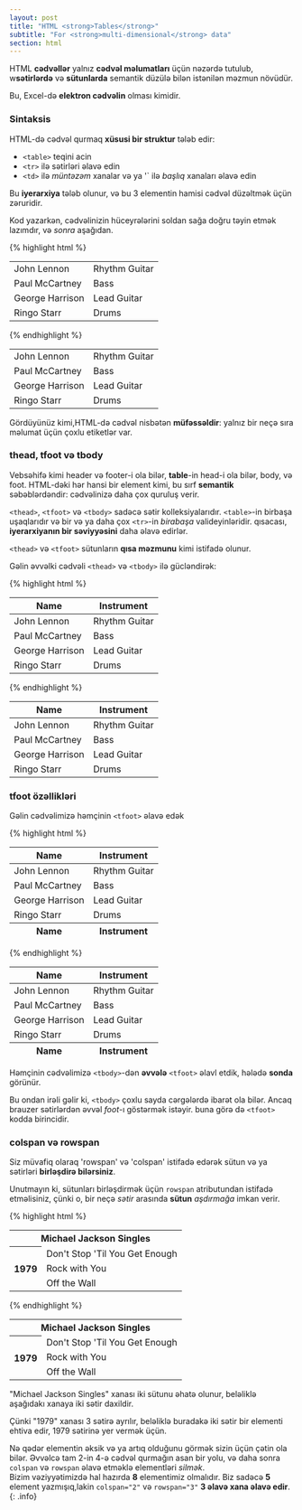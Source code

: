 ```yaml
---
layout: post
title: "HTML <strong>Tables</strong>"
subtitle: "For <strong>multi-dimensional</strong> data"
section: html
---
```


HTML **cədvəllər** yalnız **cədvəl məlumatları** üçün nəzərdə tutulub, w**sətirlərdə** və **sütunlarda** semantik düzülə bilən istənilən məzmun növüdür.

Bu, Excel-də **elektron cədvəlin** olması kimidir.

### Sintaksis

HTML-də cədvəl qurmaq **xüsusi bir struktur** tələb edir:

* `<table>` teqini acin
* `<tr>` ilə sətirləri əlavə edin
* `<td>` ilə _müntəzəm_ xanalar və ya '<th>` ilə _başlıq_ xanaları əlavə edin

Bu **iyerarxiya** tələb olunur, və bu 3 elementin hamisi cədvəl düzəltmək üçün zəruridir.

Kod yazarkən, cədvəlinizin hüceyrələrini soldan sağa doğru təyin etmək lazımdır, və _sonra_ aşağıdan.

{% highlight html %}
<table>
  <tr>
    <td>John Lennon</td>
    <td>Rhythm Guitar</td>
  </tr>
  <tr>
    <td>Paul McCartney</td>
    <td>Bass</td>
  </tr>
  <tr>
    <td>George Harrison</td>
    <td>Lead Guitar</td>
  </tr>
  <tr>
    <td>Ringo Starr</td>
    <td>Drums</td>
  </tr>
</table>
{% endhighlight %}

<div class="result">
  <table>
    <tr>
      <td>John Lennon</td>
      <td>Rhythm Guitar</td>
    </tr>
    <tr>
      <td>Paul McCartney</td>
      <td>Bass</td>
    </tr>
    <tr>
      <td>George Harrison</td>
      <td>Lead Guitar</td>
    </tr>
    <tr>
      <td>Ringo Starr</td>
      <td>Drums</td>
    </tr>
  </table>
</div>

Gördüyünüz kimi,HTML-də cədvəl nisbətən **müfəssəldir**: yalnız bir neçə sıra məlumat üçün çoxlu etiketlər var.

### thead, tfoot və tbody

Vebsəhifə kimi header və footer-i ola bilər, **table**-in head-i ola bilər, body, və foot. HTML-dəki hər hansi bir element kimi, bu sırf **semantik** səbəblərdəndir: cədvəlinizə daha çox quruluş verir.

`<thead>`, `<tfoot>` və `<tbody>` sadəcə sətir kolleksiyalarıdır. `<table>`-in birbaşa uşaqlarıdır və bir və ya daha çox `<tr>`-in _birabaşa_  valideyinləridir. qısacası, **iyerarxiyanın bir səviyyəsini** daha əlavə edirlər.

`<thead>` və `<tfoot>` sütunların **qısa məzmunu** kimi istifadə olunur.

Gəlin əvvəlki cədvəli `<thead>` və `<tbody>` ilə gücləndirək:

{% highlight html %}
<table>
  <thead>
    <tr>
      <th>Name</th>
      <th>Instrument</th>
    </tr>
  </thead>
  <tbody>
    <tr>
      <td>John Lennon</td>
      <td>Rhythm Guitar</td>
    </tr>
    <tr>
      <td>Paul McCartney</td>
      <td>Bass</td>
    </tr>
    <tr>
      <td>George Harrison</td>
      <td>Lead Guitar</td>
    </tr>
    <tr>
      <td>Ringo Starr</td>
      <td>Drums</td>
    </tr>
  </tbody>
</table>
{% endhighlight %}

<div class="result">
  <table>
    <thead>
      <tr>
        <th>Name</th>
        <th>Instrument</th>
      </tr>
    </thead>
    <tbody>
      <tr>
        <td>John Lennon</td>
        <td>Rhythm Guitar</td>
      </tr>
      <tr>
        <td>Paul McCartney</td>
        <td>Bass</td>
      </tr>
      <tr>
        <td>George Harrison</td>
        <td>Lead Guitar</td>
      </tr>
      <tr>
        <td>Ringo Starr</td>
        <td>Drums</td>
      </tr>
    </tbody>
  </table>
</div>

### tfoot özəllikləri

Gəlin cədvəlimizə həmçinin `<tfoot>` əlavə edək

{% highlight html %}
<table>
  <thead>
    <tr>
      <th>Name</th>
      <th>Instrument</th>
    </tr>
  </thead>
  <tfoot>
    <tr>
      <th>Name</th>
      <th>Instrument</th>
    </tr>
  </tfoot>
  <tbody>
    <tr>
      <td>John Lennon</td>
      <td>Rhythm Guitar</td>
    </tr>
    <tr>
      <td>Paul McCartney</td>
      <td>Bass</td>
    </tr>
    <tr>
      <td>George Harrison</td>
      <td>Lead Guitar</td>
    </tr>
    <tr>
      <td>Ringo Starr</td>
      <td>Drums</td>
    </tr>
  </tbody>
</table>
{% endhighlight %}

<div class="result">
  <table>
    <thead>
      <tr>
        <th>Name</th>
        <th>Instrument</th>
      </tr>
    </thead>
    <tfoot>
      <tr>
        <th>Name</th>
        <th>Instrument</th>
      </tr>
    </tfoot>
    <tbody>
      <tr>
        <td>John Lennon</td>
        <td>Rhythm Guitar</td>
      </tr>
      <tr>
        <td>Paul McCartney</td>
        <td>Bass</td>
      </tr>
      <tr>
        <td>George Harrison</td>
        <td>Lead Guitar</td>
      </tr>
      <tr>
        <td>Ringo Starr</td>
        <td>Drums</td>
      </tr>
    </tbody>
  </table>
</div>

Həmçinin cədvəlimizə `<tbody>`-dən **əvvələ** `<tfoot>` əlavl etdik, hələdə **sonda** görünür.

Bu ondan irəli gəlir ki, `<tbody>` çoxlu sayda cərgələrdə ibarət ola bilər. Ancaq brauzer sətirlərdən əvvəl _foot_-ı göstərmək istəyir. buna görə də `<tfoot>` kodda birincidir.

### colspan və rowspan

Siz müvafiq olaraq 'rowspan' və 'colspan' istifadə edərək sütun və ya sətirləri **birləşdirə bilərsiniz**.

Unutmayın ki, sütunları birləşdirmək üçün `rowspan` atributundan istifadə etməlisiniz, çünki o, bir neçə _sətir_ arasında **sütun** _aşdırmağa_ imkan verir.

{% highlight html %}
<table>
  <tr>
    <th colspan="2">Michael Jackson Singles</th>
  </tr>
  <tr>
    <th rowspan="3">1979</th>
    <td>Don't Stop 'Til You Get Enough</td>
  </tr>
  <tr>
    <td>Rock with You</td>
  </tr>
  <tr>
    <td>Off the Wall</td>
  </tr>
</table>
{% endhighlight %}

<div class="result">
  <table>
    <tr>
      <th colspan="2">Michael Jackson Singles</th>
    </tr>
    <tr>
      <th rowspan="3">1979</th>
      <td>Don't Stop 'Til You Get Enough</td>
    </tr>
    <tr>
      <td>Rock with You</td>
    </tr>
    <tr>
      <td>Off the Wall</td>
    </tr>
  </table>
</div>

"Michael Jackson Singles" xanası iki sütunu əhatə olunur, beləliklə aşağıdakı xanaya iki sətir daxildir.

Çünki "1979" xanası 3 sətirə ayrılır, beləliklə buradakə iki sətir bir elementi ehtiva edir, 1979 sətirinə yer vermək üçün.

Nə qədər elementin əksik və ya artıq olduğunu görmək sizin üçün çətin ola bilər. Əvvəlcə tam 2-in 4-ə cədvəl qurmağın asan bir yolu, və daha sonra `colspan` və `rowspan` əlavə etməklə elementləri _silmək_.  
Bizim vəziyyətimizdə hal hazırda **8** elementimiz olmalıdır. Biz sadəcə **5** element yazmışıq,lakin `colspan="2"` və `rowspan="3"` **3 əlavə xana əlavə edir**.
{: .info}

